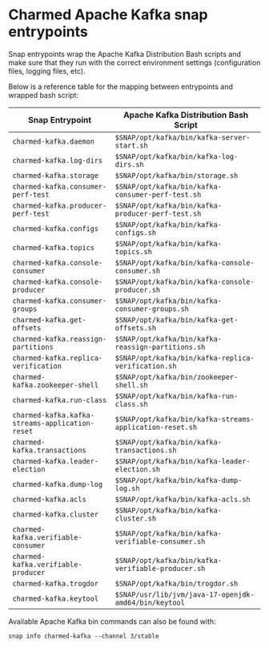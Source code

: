 # Charmed Apache Kafka snap entrypoints

Snap entrypoints wrap the Apache Kafka Distribution Bash scripts and make sure
that they run with the correct environment settings (configuration files, logging files, etc). 

Below is a reference table for the mapping between entrypoints and wrapped bash script:

| Snap Entrypoint                                 | Apache Kafka Distribution Bash Script                           |
|-------------------------------------------------|----------------------------------------------------------|
| `charmed-kafka.daemon`                          | `$SNAP/opt/kafka/bin/kafka-server-start.sh`              |
| `charmed-kafka.log-dirs`                        | `$SNAP/opt/kafka/bin/kafka-log-dirs.sh`                  |
| `charmed-kafka.storage`                         | `$SNAP/opt/kafka/bin/storage.sh`                         |
| `charmed-kafka.consumer-perf-test`              | `$SNAP/opt/kafka/bin/kafka-consumer-perf-test.sh`        |
| `charmed-kafka.producer-perf-test`              | `$SNAP/opt/kafka/bin/kafka-producer-perf-test.sh`        |
| `charmed-kafka.configs`                         | `$SNAP/opt/kafka/bin/kafka-configs.sh`                   |
| `charmed-kafka.topics`                          | `$SNAP/opt/kafka/bin/kafka-topics.sh`                    |
| `charmed-kafka.console-consumer`                | `$SNAP/opt/kafka/bin/kafka-console-consumer.sh`          |
| `charmed-kafka.console-producer`                | `$SNAP/opt/kafka/bin/kafka-console-producer.sh`          |
| `charmed-kafka.consumer-groups`                 | `$SNAP/opt/kafka/bin/kafka-consumer-groups.sh`           |
| `charmed-kafka.get-offsets`                     | `$SNAP/opt/kafka/bin/kafka-get-offsets.sh`               |
| `charmed-kafka.reassign-partitions`             | `$SNAP/opt/kafka/bin/kafka-reassign-partitions.sh`       |
| `charmed-kafka.replica-verification`            | `$SNAP/opt/kafka/bin/kafka-replica-verification.sh`      |
| `charmed-kafka.zookeeper-shell`                 | `$SNAP/opt/kafka/bin/zookeeper-shell.sh`                 |
| `charmed-kafka.run-class`                       | `$SNAP/opt/kafka/bin/kafka-run-class.sh`                 |
| `charmed-kafka.kafka-streams-application-reset` | `$SNAP/opt/kafka/bin/kafka-streams-application-reset.sh` |
| `charmed-kafka.transactions`                    | `$SNAP/opt/kafka/bin/kafka-transactions.sh`              |
| `charmed-kafka.leader-election`                 | `$SNAP/opt/kafka/bin/kafka-leader-election.sh`           |
| `charmed-kafka.dump-log`                        | `$SNAP/opt/kafka/bin/kafka-dump-log.sh`                  |
| `charmed-kafka.acls`                            | `$SNAP/opt/kafka/bin/kafka-acls.sh`                      |
| `charmed-kafka.cluster`                         | `$SNAP/opt/kafka/bin/kafka-cluster.sh`                   |
| `charmed-kafka.verifiable-consumer`             | `$SNAP/opt/kafka/bin/kafka-verifiable-consumer.sh`       |
| `charmed-kafka.verifiable-producer`             | `$SNAP/opt/kafka/bin/kafka-verifiable-producer.sh`       |
| `charmed-kafka.trogdor`                         | `$SNAP/opt/kafka/bin/trogdor.sh`                         |
| `charmed-kafka.keytool`                         | `$SNAP/usr/lib/jvm/java-17-openjdk-amd64/bin/keytool`    |

Available Apache Kafka bin commands can also be found with:

```
snap info charmed-kafka --channel 3/stable
```